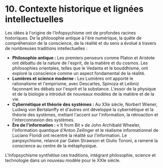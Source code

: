 # 10. Contexte historique et lignées intellectuelles

Les idées à l'origine de l'Infopsychisme ont de profondes racines historiques. De la philosophie antique à l'ère numérique, la quête de compréhension de la conscience, de la réalité et du sens a évolué à travers de nombreuses traditions intellectuelles :

- **Philosophie antique :** Les premiers penseurs comme Platon et Aristote ont débattu de la nature de l'esprit, de la matière et du cosmos. Les philosophies orientales, telles que le Vedanta et le bouddhisme, ont exploré la conscience comme un aspect fondamental de la réalité.
- **Lumières et science moderne :** Les Lumières ont apporté le rationalisme et l'empirisme, avec Descartes, Spinoza et Leibniz façonnant les débats sur l'esprit et la substance. L'essor de la physique et de la biologie a introduit de nouveaux modèles de la matière et de la vie.
- **Cybernétique et théorie des systèmes :** Au XXe siècle, Norbert Wiener, Ludwig von Bertalanffy et d'autres ont développé la cybernétique et la théorie des systèmes, mettant l'accent sur l'information, la rétroaction et l'interconnexion des systèmes.
- **Ère de l'information :** « It from Bit » de John Archibald Wheeler, l'information quantique d'Anton Zeilinger et le réalisme informationnel de Luciano Floridi ont recentré la réalité sur l'information. Le panpsychisme, relancé par Galen Strawson et Giulio Tononi, a ramené la conscience au centre de la métaphysique.

L'Infopsychisme synthétise ces traditions, intégrant philosophie, science et technologie dans un nouveau modèle pour le XXIe siècle.
